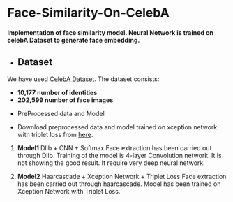 # Face-Similarity-On-CelebA

#### Implementation of face similarity model. Neural Network is trained on celebA Dataset to generate face embedding.
* ## Dataset
We have used [CelebA Dataset](http://mmlab.ie.cuhk.edu.hk/projects/CelebA.html). The dataset consists:
- **10,177 number of identities** 
- **202,599 number of face images**

* PreProcessed data and Model
- Download preprocessed data and model trained on xception network with triplet loss from [here](https://drive.google.com/open?id=1f_6dgDXyWPQbyKbCuIsVoQTEGm2PHktu).

1. **Model1**  	Dlib + CNN + Softmax
Face extraction has been carried out through Dlib. Training of the model is 4-layer Convolution network. It is not showing the good result. It require very deep neural network.

2. **Model2**  	Haarcascade + Xception Network + Triplet Loss
Face extraction has been carried out through haarcascade. Model has been trained on Xception Network with Triplet Loss.
